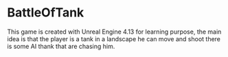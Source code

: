 # BattleOfTank
This game is created with Unreal Engine 4.13 for learning purpose, the main idea is that the player is a tank in a landscape he can move and shoot there is some AI thank that are chasing him.
